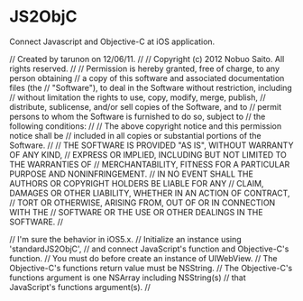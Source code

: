 JS2ObjC
=======

Connect Javascript and Objective-C at iOS application.

//  Created by tarunon on 12/06/11.
//
//  Copyright (c) 2012 Nobuo Saito. All rights reserved.
//
//  Permission is hereby granted, free of charge, to any person obtaining
//  a copy of this software and associated documentation files (the 
//  "Software"), to deal in the Software without restriction, including
//  without limitation the rights to use, copy, modify, merge, publish,
//  distribute, sublicense, and/or sell copies of the Software, and to
//  permit persons to whom the Software is furnished to do so, subject to
//  the following conditions:
//
//  The above copyright notice and this permission notice shall be
//  included in all copies or substantial portions of the Software.
//
//  THE SOFTWARE IS PROVIDED "AS IS", WITHOUT WARRANTY OF ANY KIND,
//  EXPRESS OR IMPLIED, INCLUDING BUT NOT LIMITED TO THE WARRANTIES OF
//  MERCHANTABILITY, FITNESS FOR A PARTICULAR PURPOSE AND NONINFRINGEMENT.
//  IN NO EVENT SHALL THE AUTHORS OR COPYRIGHT HOLDERS BE LIABLE FOR ANY
//  CLAIM, DAMAGES OR OTHER LIABILITY, WHETHER IN AN ACTION OF CONTRACT,
//  TORT OR OTHERWISE, ARISING FROM, OUT OF OR IN CONNECTION WITH THE
//  SOFTWARE OR THE USE OR OTHER DEALINGS IN THE SOFTWARE.
//

//  I'm sure the behavior in iOS5.x.
//  Initialize an instance using 'standardJS2ObjC',
//  and connect JavaScript's function and Objective-C's function.
//  You must do before create an instance of UIWebView.
//  The Objective-C's functions return value must be NSString.
//  The Objective-C's functions argument is one NSArray including NSString(s)
//  that JavaScript's functions argument(s).
//